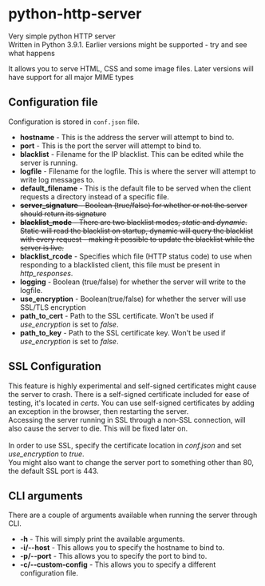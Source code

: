 # python-http-server
Very simple python HTTP server<br />
Written in Python 3.9.1. Earlier versions might be supported - try and see what happens

It allows you to serve HTML, CSS and some image files. Later versions will have support for all major MIME types

## Configuration file
Configuration is stored in `conf.json` file.

* **hostname** - This is the address the server will attempt to bind to.
* **port** - This is the port the server will attempt to bind to.
* **blacklist** - Filename for the IP blacklist. This can be edited while the server is running.
* **logfile** - Filename for the logfile. This is where the server will attempt to write log messages to.
* **default_filename** - This is the default file to be served when the client requests a directory instead of a specific file.
* ~~**server_signature** - Boolean (true/false) for whether or not the server should return its signature~~
* ~~**blacklist_mode** - There are two blacklist modes, *static* and *dynamic*. Static will read the blacklist on startup, dynamic will query the blacklist with every request - making it possible to update the blacklist while the server is live.~~
* **blacklist_rcode** - Specifies which file (HTTP status code) to use when responding to a blacklisted client, this file must be present in *http_responses*.
* **logging** - Boolean (true/false) for whether the server will write to the logfile.
* **use_encryption** - Boolean(true/false) for whether the server will use SSL/TLS encryption
* **path_to_cert** - Path to the SSL certificate. Won't be used if *use_encryption* is set to *false*.
* **path_to_key** - Path to the SSL certificate key. Won't be used if *use_encryption* is set to *false*.

## SSL Configuration

This feature is highly experimental and self-signed certificates might cause the server to crash. There is a self-signed certificate included for ease of testing, it's located in *certs*. You can use self-signed certificates by adding an exception in the browser, then restarting the server.<br />
Accessing the server running in SSL through a non-SSL connection, will also cause the server to die. This will be fixed later on.<br /><br />
In order to use SSL, specify the certificate location in *conf.json* and set *use_encryption* to *true*.<br />
You might also want to change the server port to something other than 80, the default SSL port is 443.

## CLI arguments

There are a couple of arguments available when running the server through CLI.<br />
* **-h** - This will simply print the available arguments.
* **-i/--host** - This allows you to specify the hostname to bind to.
* **-p/--port** - This allows you to specify the port to bind to.
* **-c/--custom-config** - This allows you to specify a different configuration file.
